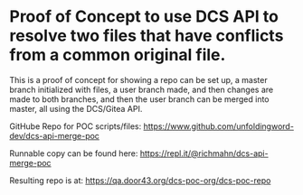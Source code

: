 # Proof of Concept to use DCS API to resolve two files that have conflicts from a common original file.

This is a proof of concept for showing a repo can be set up, a master branch initialized with files, a user branch made, and then changes are made to both branches, and then the user branch can be merged into master, all using the DCS/Gitea API.

GitHube Repo for POC scripts/files: https://www.github.com/unfoldingword-dev/dcs-api-merge-poc

Runnable copy can be found here: https://repl.it/@richmahn/dcs-api-merge-poc

Resulting repo is at: https://qa.door43.org/dcs-poc-org/dcs-poc-repo

